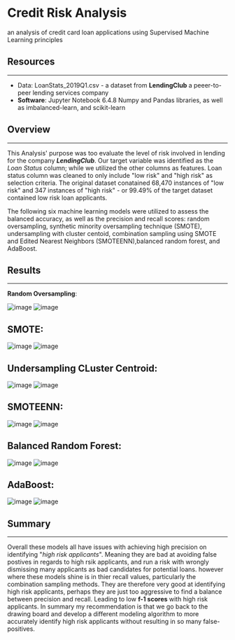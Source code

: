 # **Credit Risk Analysis**

an analysis of credit card loan applications using Supervised Machine Learning principles

## **Resources**
----------------

* Data: LoanStats_2019Q1.csv - a dataset from **LendingClub** a peeer-to-peer lending services company
* **Software**: Jupyter Notebook 6.4.8 Numpy and Pandas libraries, as well as imbalanced-learn, and scikit-learn

## **Overview**
----------------

This Analysis' purpose was too evaluate the level of risk involved in lending for the company **_LendingClub_**. Our target variable was identified as the *Loan Status* column; while we utilized the other columns as features.  Loan status column was cleaned to only include "low risk" and "high risk" as selection criteria. The original dataset conatained 68,470 instances of "low risk" and 347 instances of "high risk" - or 99.49% of the target dataset contained low risk loan applicants.

The following six machine learning models were utilized to assess the balanced accuracy, as well as the precision and recall scores: random oversampling, synthetic minority oversampling technique (SMOTE), undersampling with cluster centoid, combination sampling using SMOTE and Edited Nearest Neighbors (SMOTEENN),balanced random forest, and AdaBoost.

## **Results**
---------------

**Random Oversampling**:

![image](https://user-images.githubusercontent.com/93295751/156905817-004f14cf-60c8-4488-b879-1f67a0318133.png)
![image](https://user-images.githubusercontent.com/93295751/156905821-79dfba5c-81ab-4345-8f6e-c02eeb30f10e.png)

## **SMOTE**:

![image](https://user-images.githubusercontent.com/93295751/156905843-7c06599e-619e-42d9-bd4c-0fcefb08c766.png)
![image](https://user-images.githubusercontent.com/93295751/156905849-58c02c43-e343-4555-bd5b-e44d2a678d58.png)

## **Undersampling CLuster Centroid**:

![image](https://user-images.githubusercontent.com/93295751/156905858-a5a15a45-94a3-4d25-abcd-0d8404b4d46a.png)
![image](https://user-images.githubusercontent.com/93295751/156905868-1921b521-6e74-4ca2-9d80-16e55edbb147.png)

## **SMOTEENN**:

![image](https://user-images.githubusercontent.com/93295751/156905889-da23d951-0e21-4234-b3aa-ffacd8f30dae.png)
![image](https://user-images.githubusercontent.com/93295751/156905898-6df4011e-212c-4357-bd85-28dbd8856e16.png)

## **Balanced Random Forest**:

![image](https://user-images.githubusercontent.com/93295751/156905917-a0b577f7-2fd8-463f-9de7-fd57ede8ef0b.png)
![image](https://user-images.githubusercontent.com/93295751/156905921-159cc2fc-2250-4b03-a887-444f1de48c53.png)

## **AdaBoost**:

![image](https://user-images.githubusercontent.com/93295751/156905928-86bc54a4-f99f-4170-8a96-cb81ee381096.png)
![image](https://user-images.githubusercontent.com/93295751/156905933-473ba4d7-be0b-4fb4-abe4-6c15e6615aac.png)

## **Summary**
--------------

Overall these models all have issues with achieving high precision on identifying "*high risk applicants*". Meaning they are bad at avoiding false postives in regards to high rsik applicants, and run a risk with wrongly dismissing many applicants as bad candidates for potential loans. however where these models shine is in thier recall values, particularly the combination sampling methods. They are therefore very good at identifying high risk applicants, perhaps they are just too aggressive to find a balance between precision and recall. Leading to low **f-1 scores** with high risk applicants. In summary my recommendation is that we go back to the drawing board and develop a different modeling algorithm to more accurately identify high risk applicants without resulting in so many false-positives. 
